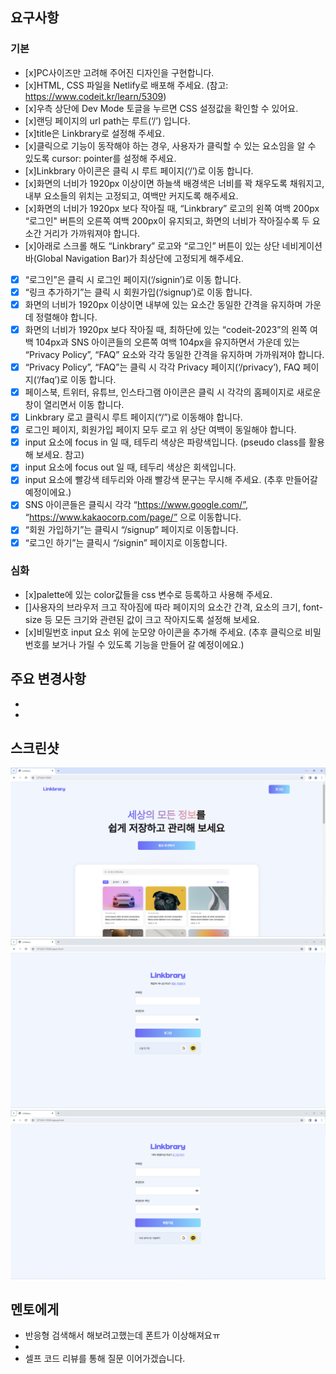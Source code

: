 ## 요구사항

### 기본

- [x]PC사이즈만 고려해 주어진 디자인을 구현합니다.
- [x]HTML, CSS 파일을 Netlify로 배포해 주세요. (참고: https://www.codeit.kr/learn/5309)
- [x]우측 상단에 Dev Mode 토글을 누르면 CSS 설정값을 확인할 수 있어요.
- [x]랜딩 페이지의 url path는 루트(‘/’) 입니다.
- [x]title은 Linkbrary로 설정해 주세요.
- [x]클릭으로 기능이 동작해야 하는 경우, 사용자가 클릭할 수 있는 요소임을 알 수 있도록 cursor: pointer를 설정해 주세요.
- [x]Linkbrary 아이콘은 클릭 시 루트 페이지(‘/’)로 이동 합니다.
- [x]화면의 너비가 1920px 이상이면 하늘색 배경색은 너비를 꽉 채우도록 채워지고, 내부 요소들의 위치는 고정되고, 여백만 커지도록 해주세요.
- [x]화면의 너비가 1920px 보다 작아질 때, “Linkbrary” 로고의 왼쪽 여백 200px “로그인" 버튼의 오른쪽 여백 200px이 유지되고, 화면의 너비가 작아질수록 두 요소간 거리가 가까워져야 합니다.
- [x]아래로 스크롤 해도 “Linkbrary” 로고와 “로그인” 버튼이 있는 상단 네비게이션 바(Global Navigation Bar)가 최상단에 고정되게 해주세요.
- [x] “로그인”은 클릭 시 로그인 페이지(‘/signin’)로 이동 합니다.
- [x] “링크 추가하기”는 클릭 시 회원가입(‘/signup’)로 이동 합니다.
- [x] 화면의 너비가 1920px 이상이면 내부에 있는 요소간 동일한 간격을 유지하며 가운데 정렬해야 합니다.
- [x] 화면의 너비가 1920px 보다 작아질 때, 최하단에 있는 “codeit-2023”의 왼쪽 여백 104px과 SNS 아이콘들의 오른쪽 여백 104px을 유지하면서 가운데 있는 “Privacy Policy”, “FAQ” 요소와 각각 동일한 간격을 유지하며 가까워져야 합니다.
- [x]  “Privacy Policy”, “FAQ”는 클릭 시 각각 Privacy 페이지(‘/privacy’), FAQ 페이지(‘/faq’)로 이동 합니다.
- [x]  페이스북, 트위터, 유튜브, 인스타그램 아이콘은 클릭 시 각각의 홈페이지로 새로운 창이 열리면서 이동 합니다. 
- [x]  Linkbrary 로고 클릭시 루트 페이지(“/”)로 이동해야 합니다.
- [x] 로그인 페이지, 회원가입 페이지 모두 로고 위 상단 여백이 동일해야 합니다.
- [x] input 요소에 focus in 일 때, 테두리 색상은 파랑색입니다. (pseudo class를 활용해 보세요. 참고)
- [x] input 요소에 focus out 일 때, 테두리 색상은 회색입니다.
- [x] input 요소에 빨강색 테두리와 아래 빨강색 문구는 무시해 주세요. (추후 만들어갈 예정이에요.)
- [x] SNS 아이콘들은 클릭시 각각 “https://www.google.com/”, “https://www.kakaocorp.com/page/” 으로 이동합니다.
- [x] “회원 가입하기”는 클릭시 “/signup” 페이지로 이동합니다.
- [x] “로그인 하기”는 클릭시 “/signin” 페이지로 이동합니다. 
### 심화
- [x]palette에 있는 color값들을 css 변수로 등록하고 사용해 주세요.
- []사용자의 브라우저 크고 작아짐에 따라 페이지의 요소간 간격, 요소의 크기, font-size 등 모든 크기와 관련된 값이 크고 작아지도록 설정해 보세요.
- [x]비밀번호 input 요소 위에 눈모양 아이콘을 추가해 주세요. (추후 클릭으로 비밀번호를 보거나 가릴 수 있도록 기능을 만들어 갈 예정이에요.) 

## 주요 변경사항

-
-

## 스크린샷

![image](./screenshot/screenshot-landing.png)
![image](./screenshot/screenshot-signin.png)
![image](./screenshot/screenshot-signup.png)

## 멘토에게

- 반응형 검색해서 해보려고했는데 폰트가 이상해져요ㅠ
-
- 셀프 코드 리뷰를 통해 질문 이어가겠습니다.
